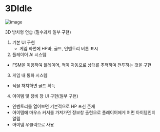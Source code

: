 # 3DIdle

![image](https://github.com/user-attachments/assets/a022b513-04bc-458f-a282-4c9189c2a460)

3D 방치형 연습 (필수과제 일부 구현)
1. 기본 UI 구현
   - 게임 화면에 HP바, 골드, 인벤토리 버튼 표시
2. 플레이어 AI 시스템
  - FSM을 이용하여 플레이어, 적이 자동으로 상대를 추적하며 전투하는 것을 구현
3. 게임 내 통화 시스템
  - 적을 처치하면 골드 획득
4. 아이템 및 장비 창 UI 구현(일부 구현)
  - 인벤토리를 열어보면 기본적으로 HP 포션 존재
  - 아이템에 마우스 커서를 가져가면 정보창 출현으로 플레이어에게 어떤 아이템인지 알림
  - 아이템 우클릭으로 사용
